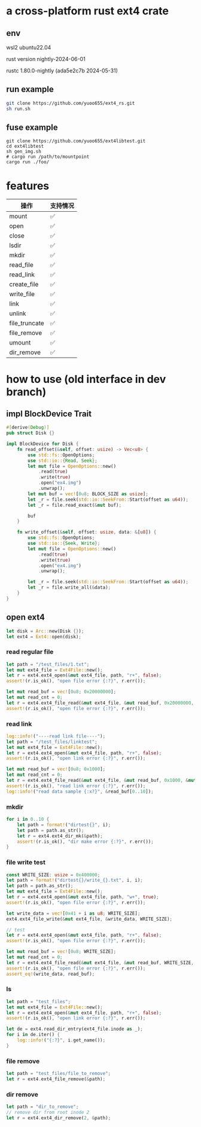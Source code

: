# a cross-platform rust ext4 crate

## env
wsl2 ubuntu22.04

rust version nightly-2024-06-01

rustc 1.80.0-nightly (ada5e2c7b 2024-05-31)

## run example
```sh
git clone https://github.com/yuoo655/ext4_rs.git
sh run.sh
```
## fuse example
```
git clone https://github.com/yuoo655/ext4libtest.git
cd ext4libtest
sh gen_img.sh
# cargo run /path/to/mountpoint
cargo run ./foo/
```
# features

| 操作         |支持情况| 
|--------------|------|
| mount        | ✅   |
| open         | ✅   |
| close        | ✅   |
| lsdir        | ✅   |
| mkdir        | ✅   |
| read_file    | ✅   |
| read_link    | ✅   |
| create_file  | ✅   |
| write_file   | ✅   |
| link         | ✅   |
| unlink       | ✅   |
| file_truncate| ✅   |
| file_remove  | ✅   |
| umount       | ✅   |
| dir_remove   | ✅   |



# how to use (old interface in dev branch)

## impl BlockDevice Trait

```rust
#[derive(Debug)]
pub struct Disk {}

impl BlockDevice for Disk {
    fn read_offset(&self, offset: usize) -> Vec<u8> {
        use std::fs::OpenOptions;
        use std::io::{Read, Seek};
        let mut file = OpenOptions::new()
            .read(true)
            .write(true)
            .open("ex4.img")
            .unwrap();
        let mut buf = vec![0u8; BLOCK_SIZE as usize];
        let _r = file.seek(std::io::SeekFrom::Start(offset as u64));
        let _r = file.read_exact(&mut buf);

        buf
    }

    fn write_offset(&self, offset: usize, data: &[u8]) {
        use std::fs::OpenOptions;
        use std::io::{Seek, Write};
        let mut file = OpenOptions::new()
            .read(true)
            .write(true)
            .open("ex4.img")
            .unwrap();

        let _r = file.seek(std::io::SeekFrom::Start(offset as u64));
        let _r = file.write_all(&data);
    }
}

```

## open ext4

```rust
let disk = Arc::new(Disk {});
let ext4 = Ext4::open(disk);
```

### read regular file
```rust
let path = "/test_files/1.txt";
let mut ext4_file = Ext4File::new();
let r = ext4.ext4_open(&mut ext4_file, path, "r+", false);
assert!(r.is_ok(), "open file error {:?}", r.err());

let mut read_buf = vec![0u8; 0x20000000];
let mut read_cnt = 0;
let r = ext4.ext4_file_read(&mut ext4_file, &mut read_buf, 0x20000000, &mut read_cnt);
assert!(r.is_ok(), "open file error {:?}", r.err());
```

### read link
```rust
log::info!("----read link file----");
let path = "/test_files/linktest";
let mut ext4_file = Ext4File::new();
let r = ext4.ext4_open(&mut ext4_file, path, "r+", false);
assert!(r.is_ok(), "open link error {:?}", r.err());

let mut read_buf = vec![0u8; 0x1000];
let mut read_cnt = 0;
let r = ext4.ext4_file_read(&mut ext4_file, &mut read_buf, 0x1000, &mut read_cnt);
assert!(r.is_ok(), "read link error {:?}", r.err());
log::info!("read data sample {:x?}", &read_buf[0..10]);
```

### mkdir
```rust
for i in 0..10 {
    let path = format!("dirtest{}", i);
    let path = path.as_str();
    let r = ext4.ext4_dir_mk(&path);
    assert!(r.is_ok(), "dir make error {:?}", r.err());
}
```

### file write test
```rust
const WRITE_SIZE: usize = 0x400000;
let path = format!("dirtest{}/write_{}.txt", i, i);
let path = path.as_str();
let mut ext4_file = Ext4File::new();
let r = ext4.ext4_open(&mut ext4_file, path, "w+", true);
assert!(r.is_ok(), "open file error {:?}", r.err());

let write_data = vec![0x41 + i as u8; WRITE_SIZE];
ext4.ext4_file_write(&mut ext4_file, &write_data, WRITE_SIZE);

// test
let r = ext4.ext4_open(&mut ext4_file, path, "r+", false);
assert!(r.is_ok(), "open file error {:?}", r.err());

let mut read_buf = vec![0u8; WRITE_SIZE];
let mut read_cnt = 0;
let r = ext4.ext4_file_read(&mut ext4_file, &mut read_buf, WRITE_SIZE, &mut read_cnt);
assert!(r.is_ok(), "open file error {:?}", r.err());
assert_eq!(write_data, read_buf);
```


### ls
```rust
let path = "test_files";
let mut ext4_file = Ext4File::new();
let r = ext4.ext4_open(&mut ext4_file, path, "r+", false);
assert!(r.is_ok(), "open link error {:?}", r.err());

let de = ext4.read_dir_entry(ext4_file.inode as _);
for i in de.iter() {
    log::info!("{:?}", i.get_name());
}
```

### file remove
```rust
let path = "test_files/file_to_remove";
let r = ext4.ext4_file_remove(&path);
```

### dir remove
```rust
let path = "dir_to_remove";
// remove dir from root inode 2
let r = ext4.ext4_dir_remove(2, &path);
```
